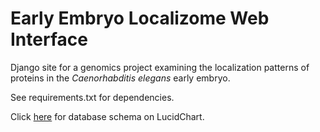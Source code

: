 Early Embryo Localizome Web Interface
=====================================

Django site for a genomics project examining the localization patterns of proteins
in the _Caenorhabditis elegans_ early embryo.

See requirements.txt for dependencies.

Click [here](https://www.lucidchart.com/documents/view/4e5c-8328-51e095b2-a5dc-0d860a001900 "Database Schema at Lucidchart") for database schema on LucidChart.
